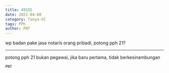 ```yaml
---
title: 49155
date: 2021-04-08
category: Tanya-SC
tags: PPh
author: PNT
---
```


wp badan pake jasa notaris orang pribadi, potong pph 21?

---

potong pph 21 bukan pegawai, jika baru pertama, tidak berkesinambungan

`PNT`
